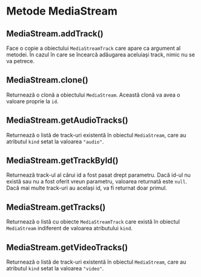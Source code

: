 # Metode MediaStream

## MediaStream.addTrack()

Face o copie a obiectului `MediaStreamTrack` care apare ca argument al metodei. În cazul în care se încearcă adăugarea aceluiași track, nimic nu se va petrece.

## MediaStream.clone()

Returnează o clonă a obiectului `MediaStream`. Această clonă va avea o valoare proprie la `id`.

## MediaStream.getAudioTracks()

Returnează o listă de track-uri existentă în obiectul `MediaStream`, care au atributul `kind` setat la valoarea `"audio"`.

## MediaStream.getTrackById()

Returnează track-ul al cărui id a fost pasat drept parametru. Dacă id-ul nu există sau nu a fost oferit vreun parametru, valoarea returnată este `null`. Dacă mai multe track-uri au același id, va fi returnat doar primul.

## MediaStream.getTracks()

Returnează o listă cu obiecte `MediaStreamTrack` care există în obiectul `MediaStream` indiferent de valoarea atributului `kind`.

## MediaStream.getVideoTracks()

Returnează o listă de track-uri existentă în obiectul `MediaStream`, care au atributul `kind` setat la valoarea `"video"`.
